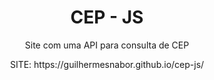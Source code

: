#
<h1 align="center">CEP - JS</h1>

<p align="center">Site com uma API para consulta de CEP</p> 

<p align="center">SITE: https://guilhermesnabor.github.io/cep-js/</p>
